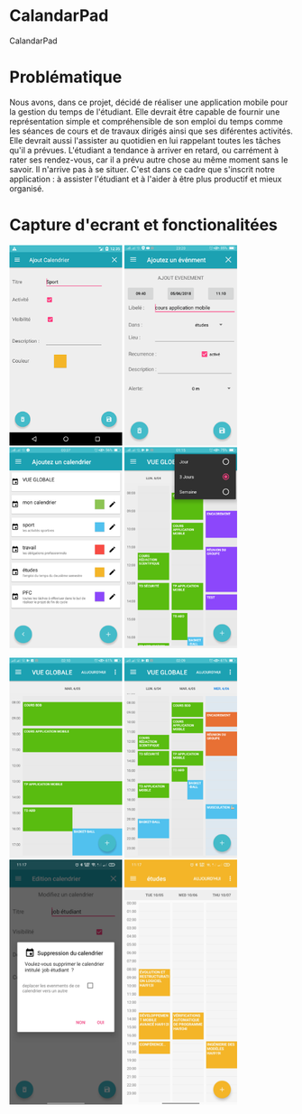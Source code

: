 # CalandarPad
CalandarPad

# Problématique
Nous avons, dans ce projet, décidé de réaliser une application mobile pour la gestion du temps
de l'étudiant. Elle devrait être capable de fournir une représentation simple et compréhensible
de son emploi du temps comme les séances de cours et de travaux dirigés ainsi que ses diférentes
activités. Elle devrait aussi l'assister au quotidien en lui rappelant toutes les tâches qu'il a prévues.
L'étudiant a tendance à arriver en retard, ou carrément à rater ses rendez-vous, car il a prévu
autre chose au même moment sans le savoir. Il n'arrive pas à se situer. C'est dans ce cadre que
s'inscrit notre application : à assister l'étudiant et à l'aider à être plus productif et mieux organisé.

# Capture d'ecrant et fonctionalitées 
<p float="left">
  <img src="/images/addcalendar.png" width="200" />
  <img src="/images/addevent.png" width="200" /> 
  <img src="/images/ajout_calendrier.png" width="200" />
   <img src="/images/menu_droite.png" width="200" />
</p>

<p float="left">
  <img src="/images/vue_ajourdui.png" width="200" />
  <img src="/images/vue_3jrs.png" width="200" /> 
  <img src="/images/supp.jpg" width="200" />
  <img src="/images/selected_week.jpg" width="200" />
</p>





